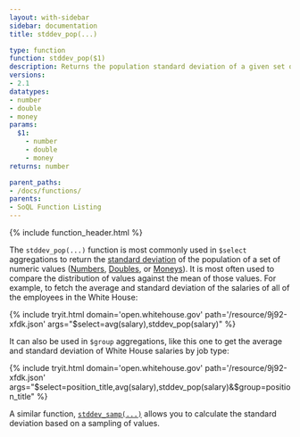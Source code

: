 ```yaml
---
layout: with-sidebar
sidebar: documentation
title: stddev_pop(...)

type: function
function: stddev_pop($1)
description: Returns the population standard deviation of a given set of numbers 
versions:
- 2.1
datatypes:
- number
- double
- money
params:
  $1:
    - number
    - double
    - money
returns: number

parent_paths: 
- /docs/functions/
parents: 
- SoQL Function Listing 
---
```


{% include function_header.html %}

The `stddev_pop(...)` function is most commonly used in `$select` aggregations to return the [standard deviation](https://en.wikipedia.org/wiki/Standard_deviation) of the population of a set of numeric values ([Numbers](/docs/datatypes/number.html), [Doubles](/docs/datatypes/double.html), or [Moneys](/docs/datatypes/money.html)). It is most often used to compare the distribution of values against the mean of those values. For example, to fetch the average and standard deviation of the salaries of all of the employees in the White House:

{% include tryit.html domain='open.whitehouse.gov' path='/resource/9j92-xfdk.json' args="$select=avg(salary),stddev_pop(salary)" %}

It can also be used in `$group` aggregations, like this one to get the average and standard deviation of White House salaries by job type:

{% include tryit.html domain='open.whitehouse.gov' path='/resource/9j92-xfdk.json' args="$select=position_title,avg(salary),stddev_pop(salary)&$group=position_title" %}

A similar function, [`stddev_samp(...)`](/docs/functions/stddev_samp.html) allows you to calculate the standard deviation based on a sampling of values.
